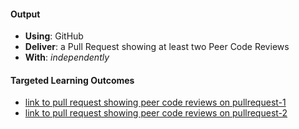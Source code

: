 #### Output
- **Using**: GitHub
- **Deliver**: a Pull Request showing at least two Peer Code Reviews
- **With**: *independently*

#### Targeted Learning Outcomes
- [link to pull request showing peer code reviews on pullrequest-1](https://github.com/andela-fomokaro/Inverted-Index-Project/pull/2)
- [link to pull request showing peer code reviews on pullrequest-2](https://github.com/andela-fomokaro/Inverted-Index-Project/pull/1)